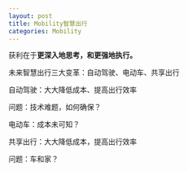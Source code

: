 ```yaml
---
layout: post
title: Mobility智慧出行
categories: Mobility
---
```


获利在于**更深入地思考，和更强地执行。**

未来智慧出行三大变革：自动驾驶、电动车、共享出行

自动驾驶：大大降低成本、提高出行效率

问题：技术难题，如何确保？

电动车：成本未可知？



共享出行：大大降低成本，提高出行效率

问题：车和家？